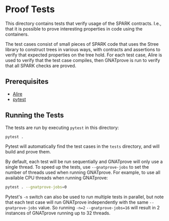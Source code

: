 # Proof Tests

This directory contains tests that verify usage of the SPARK contracts.
I.e., that it is possible to prove interesting properties in code using the
containers.

The test cases consist of small pieces of SPARK code that uses the Stree library
to construct trees in various ways, with contracts and assertions to verify
that expected properties on the tree hold.
For each test case, Alire is used to verify that the test case compiles, then
GNATprove is run to verify that all SPARK checks are proved.

## Prerequisites

* [Alire](https://alire.ada.dev/)
* [pytest](https://docs.pytest.org/en/stable/)

## Running the Tests

The tests are run by executing `pytest` in this directory:
```sh
pytest .
```

Pytest will automatically find the test cases in the `tests` directory, and
will build and prove them.

By default, each test will be run sequentially and GNATprove will only use a
single thread. To speed up the tests, use `--gnatprove-jobs` to set the number
of threads used when running GNATprove. For example, to use all available CPU
threads when running GNATprove:
```sh
pytest . --gnatprove-jobs=0
```

Pytest's `-n` switch can also be used to run multiple tests in parallel, but
note that each test case will run GNATprove independently with the same
`--gnatprove-jobs` value. So running `-n=2` `--gnatprove-jobs=16` will result
in 2 instances of GNATprove running up to 32 threads.

